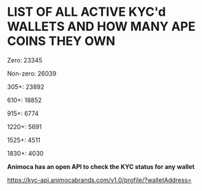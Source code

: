 # LIST OF ALL ACTIVE KYC'd WALLETS AND HOW MANY APE COINS THEY OWN

Zero: 23345

Non-zero: 26039

305+: 23892

610+: 18852

915+: 6774

1220+: 5691

1525+: 4511

1830+: 4030

**Animoca has an open API to check the KYC status for any wallet**

https://kyc-api.animocabrands.com/v1.0/profile/?walletAddress=